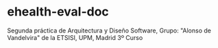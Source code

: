 # ehealth-eval-doc
Segunda práctica de Arquitectura y Diseño Software, Grupo: "Alonso de Vandelvira" de la ETSISI, UPM, Madrid 3º Curso
